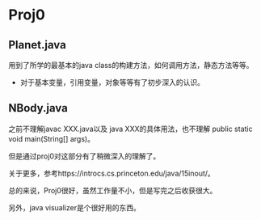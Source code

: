 # Proj0

## Planet.java

用到了所学的最基本的java class的构建方法，如何调用方法，静态方法等等。

*   对于基本变量，引用变量，对象等等有了初步深入的认识。

## NBody.java

之前不理解javac XXX.java以及 java XXX的具体用法，也不理解 public static void main(String[] args)。

但是通过proj0对这部分有了稍微深入的理解了。

关于更多，参考https://introcs.cs.princeton.edu/java/15inout/。



总的来说，Proj0很好，虽然工作量不小，但是写完之后收获很大。

另外，java visualizer是个很好用的东西。

